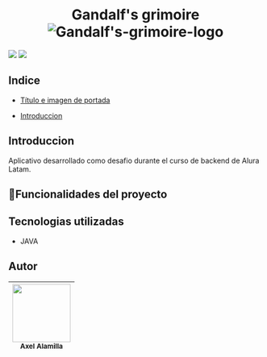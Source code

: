 <div>
  <h1 align="center">
    Gandalf's grimoire
  </br>
      <img src="https://github.com/AlamillaAx/Gandalf-s-grimoire/assets/86985427/f9ec8a60-f6ce-4b46-8c95-743709073dc8" alt="Gandalf's-grimoire-logo">
  </h1>
</div>
<div>
  <p align="left">
   <img src="https://img.shields.io/badge/STATUS-EN%20DESAROLLO-green">
   <img src="https://img.shields.io/github/stars/AlamillaAx/Gandalf-s-grimoire">
   </p>
</div>

## Indice

* [Título e imagen de portada](#Título-e-imagen-de-portada)

* [Introduccion](##Introduccion)

## Introduccion 

<p>Aplicativo desarrollado como desafio durante el curso de backend de Alura Latam. </p>
<p></p>

## :hammer:Funcionalidades del proyecto

## Tecnologias utilizadas
* JAVA
## Autor

| <img src="https://github.com/AlamillaAx/MoneyMorpher/assets/86985427/f3a45610-9836-4483-bfdb-3731c69d5c6f" width=115><br><sub>Axel Alamilla</sub>|
| ------------- |
